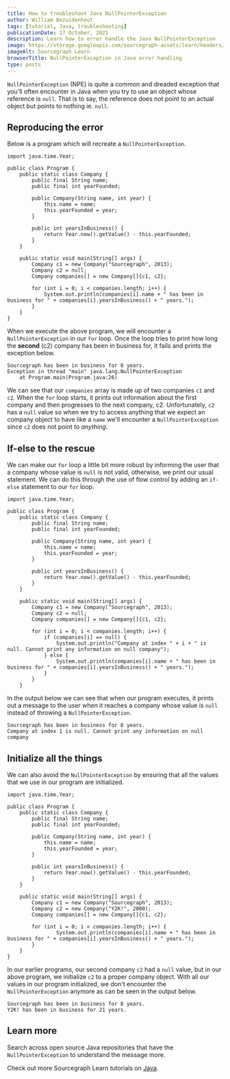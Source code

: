 ```yaml
---
title: How to troubleshoot Java NullPointerException
author: William Bezuidenhout
tags: [tutorial, Java, troubleshooting]
publicationDate: 17 October, 2021
description: Learn how to error handle the Java NullPointerException
image: https://storage.googleapis.com/sourcegraph-assets/learn/headers/sourcegraph-learn-header.png
imageAlt: Sourcegraph Learn
browserTitle: NullPointerException in Java error handling
type: posts
---
```


`NullPointerException` (NPE) is quite a common and dreaded exception that you'll often encounter in Java when you try to use an object whose reference is `null`. That is to say, the reference does not point to an actual object but points to nothing ie. `null`.

## Reproducing the error
Below is a program which will recreate a `NullPointerException`.
```
import java.time.Year;

public class Program {
    public static class Company {
        public final String name;
        public final int yearFounded;

        public Company(String name, int year) {
            this.name = name;
            this.yearFounded = year;
        }

        public int yearsInBusiness() {
            return Year.now().getValue() - this.yearFounded;
        }
    }

    public static void main(String[] args) {
        Company c1 = new Company("Sourcegraph", 2013);
        Company c2 = null;
        Company companies[] = new Company[]{c1, c2};

        for (int i = 0; i < companies.length; i++) {
            System.out.println(companies[i].name + " has been in business for " + companies[i].yearsInBusiness() + " years.");
        }
    }
}
```
When we execute the above program, we will encounter a `NullPointerException` in our `for` loop. Once the loop tries to print how long the **second** (c2) company has been in business for, it fails and prints the exception below.
```
Sourcegraph has been in business for 8 years.
Exception in thread "main" java.lang.NullPointerException
	at Program.main(Program.java:26)
```
We can see that our `companies` array is made up of two companies `c1` and `c2`. When the `for` loop starts, it prints out information about the first company and then progresses to the next company, c2. Unfortunately, `c2` has a `null` value so when we try to access anything that we expect an company object to have like a `name` we'll encounter a `NullPointerException` since `c2` does not point to _anything_.

## If-else to the rescue
We can make our `for` loop a little bit more robust by informing the user that a company whose value is `null` is not valid, otherwise, we print our usual statement. We can do this through the use of flow control by adding an `if-else` statement to our `for` loop.
```
import java.time.Year;

public class Program {
    public static class Company {
        public final String name;
        public final int yearFounded;

        public Company(String name, int year) {
            this.name = name;
            this.yearFounded = year;
        }

        public int yearsInBusiness() {
            return Year.now().getValue() - this.yearFounded;
        }
    }

    public static void main(String[] args) {
        Company c1 = new Company("Sourcegraph", 2013);
        Company c2 = null;
        Company companies[] = new Company[]{c1, c2};

        for (int i = 0; i < companies.length; i++) {
            if (companies[i] == null) {
                System.out.println("Company at index " + i + " is null. Cannot print any information on null company");
            } else {
                System.out.println(companies[i].name + " has been in business for " + companies[i].yearsInBusiness() + " years.");
            }
        }
    }
```
In the output below we can see that when our program executes, it prints out a message to the user when it reaches a company whose value is `null` instead of throwing a `NullPointerException`.
```
Sourcegraph has been in business for 8 years.
Company at index 1 is null. Cannot print any information on null company
```

## Initialize all the things
We can also avoid the `NullPointerException` by ensuring that all the values that we use in our program are initialized.
```
import java.time.Year;

public class Program {
    public static class Company {
        public final String name;
        public final int yearFounded;

        public Company(String name, int year) {
            this.name = name;
            this.yearFounded = year;
        }

        public int yearsInBusiness() {
            return Year.now().getValue() - this.yearFounded;
        }
    }

    public static void main(String[] args) {
        Company c1 = new Company("Sourcegraph", 2013);
        Company c2 = new Company("Y2K!", 2000);
        Company companies[] = new Company[]{c1, c2};

        for (int i = 0; i < companies.length; i++) {
                System.out.println(companies[i].name + " has been in business for " + companies[i].yearsInBusiness() + " years.");
        }
    }
}

```
In our earlier programs, our second company `c2` had a `null` value, but in our above program, we initialize `c2` to a proper company object. With all our values in our program initialized, we don't encounter the `NullPointerException` anymore as can be seen in the output below.
```
Sourcegraph has been in business for 8 years.
Y2K! has been in business for 21 years.
```
## Learn more

Search across open source Java repositories that have the `NullPointerException` to understand the message more.

<SourcegraphSearch query="NullPointerException lang:java" patternType="literal"/>

Check out more Sourcegraph Learn tutorials on [Java](https://learn.sourcegraph.com/tags/java).

